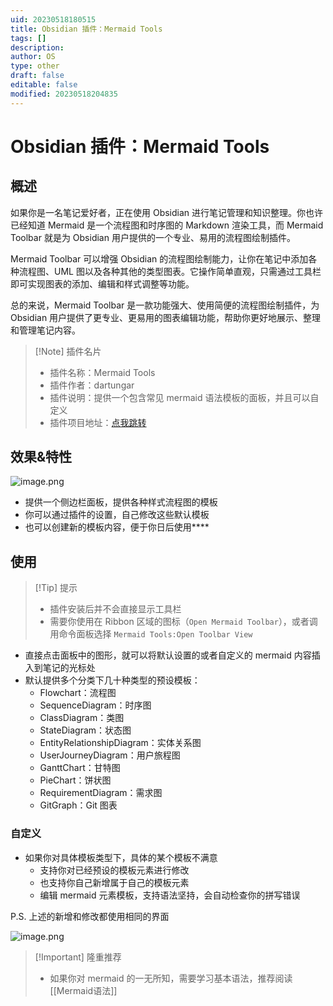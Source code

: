 ```yaml
---
uid: 20230518180515
title: Obsidian 插件：Mermaid Tools
tags: []
description: 
author: OS
type: other
draft: false
editable: false
modified: 20230518204835
---
```


# Obsidian 插件：Mermaid Tools

## 概述

如果你是一名笔记爱好者，正在使用 Obsidian 进行笔记管理和知识整理。你也许已经知道 Mermaid 是一个流程图和时序图的 Markdown 渲染工具，而 Mermaid Toolbar 就是为 Obsidian 用户提供的一个专业、易用的流程图绘制插件。

Mermaid Toolbar 可以增强 Obsidian 的流程图绘制能力，让你在笔记中添加各种流程图、UML 图以及各种其他的类型图表。它操作简单直观，只需通过工具栏即可实现图表的添加、编辑和样式调整等功能。

总的来说，Mermaid Toolbar 是一款功能强大、使用简便的流程图绘制插件，为 Obsidian 用户提供了更专业、更易用的图表编辑功能，帮助你更好地展示、整理和管理笔记内容。

> [!Note] 插件名片
> - 插件名称：Mermaid Tools
> - 插件作者：dartungar
> - 插件说明：提供一个包含常见 mermaid 语法模板的面板，并且可以自定义
> - 插件项目地址：[点我跳转](https://github.com/dartungar/obsidian-mermaid)

## 效果&特性

![image.png](https://cdn.pkmer.cn/images/20230518181359.png!pkmer)

- 提供一个侧边栏面板，提供各种样式流程图的模板
- 你可以通过插件的设置，自己修改这些默认模板
- 也可以创建新的模板内容，便于你日后使用****

## 使用

> [!Tip] 提示
> - 插件安装后并不会直接显示工具栏
> - 需要你使用在 Ribbon 区域的图标（`Open Mermaid Toolbar`），或者调用命令面板选择 `Mermaid Tools:Open Toolbar View`

- 直接点击面板中的图形，就可以将默认设置的或者自定义的 mermaid 内容插入到笔记的光标处
- 默认提供多个分类下几十种类型的预设模板：
	- Flowchart：流程图
	- SequenceDiagram：时序图
	- ClassDiagram：类图
	- StateDiagram：状态图
	- EntityRelationshipDiagram：实体关系图
	- UserJourneyDiagram：用户旅程图
	- GanttChart：甘特图
	- PieChart：饼状图
	- RequirementDiagram：需求图
	- GitGraph：Git 图表

### 自定义

- 如果你对具体模板类型下，具体的某个模板不满意
	- 支持你对已经预设的模板元素进行修改
	- 也支持你自己新增属于自己的模板元素
	- 编辑 mermaid 元素模板，支持语法坚持，会自动检查你的拼写错误

P.S. 上述的新增和修改都使用相同的界面

![image.png](https://cdn.pkmer.cn/images/20230518203622.png!pkmer)

> [!Important] 隆重推荐
>- 如果你对 mermaid 的一无所知，需要学习基本语法，推荐阅读 [[Mermaid语法]]